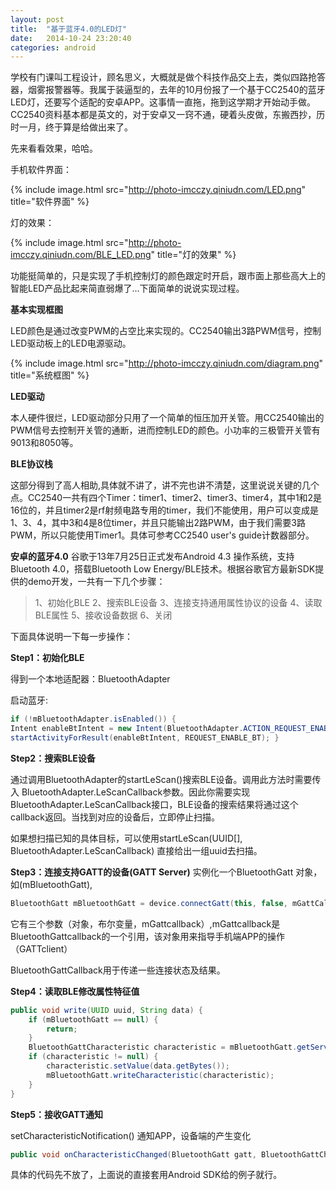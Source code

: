 ```yaml
---
layout: post
title:  "基于蓝牙4.0的LED灯"
date:   2014-10-24 23:20:40
categories: android
---
```

学校有门课叫工程设计，顾名思义，大概就是做个科技作品交上去，类似四路抢答器，烟雾报警器等。我属于装逼型的，去年的10月份报了一个基于CC2540的蓝牙LED灯，还要写个适配的安卓APP。这事情一直拖，拖到这学期才开始动手做。CC2540资料基本都是英文的，对于安卓又一窍不通，硬着头皮做，东搬西抄，历时一月，终于算是给做出来了。

先来看看效果，哈哈。

手机软件界面：

{% include image.html src="http://photo-imcczy.qiniudn.com/LED.png" title="软件界面" %}

灯的效果：

{% include image.html src="http://photo-imcczy.qiniudn.com/BLE_LED.png" title="灯的效果" %}

功能挺简单的，只是实现了手机控制灯的颜色跟定时开启，跟市面上那些高大上的智能LED产品比起来简直弱爆了...下面简单的说说实现过程。

**基本实现框图**

LED颜色是通过改变PWM的占空比来实现的。CC2540输出3路PWM信号，控制LED驱动板上的LED电源驱动。

{% include image.html src="http://photo-imcczy.qiniudn.com/diagram.png" title="系统框图" %}

**LED驱动**

本人硬件很烂，LED驱动部分只用了一个简单的恒压加开关管。用CC2540输出的PWM信号去控制开关管的通断，进而控制LED的颜色。小功率的三极管开关管有9013和8050等。

**BLE协议栈**

这部分得到了高人相助,具体就不讲了，讲不完也讲不清楚，这里说说关键的几个点。CC2540一共有四个Timer：timer1、timer2、timer3、timer4，其中1和2是16位的，并且timer2是rf射频电路专用的timer，我们不能使用，用户可以变成是1、3、4，其中3和4是8位timer，并且只能输出2路PWM，由于我们需要3路PWM，所以只能使用Timer1。具体可参考CC2540 user's guide计数器部分。

**安卓的蓝牙4.0**
谷歌于13年7月25日正式发布Android 4.3 操作系统，支持Bluetooth 4.0，搭载Bluetooth Low Energy/BLE技术。根据谷歌官方最新SDK提供的demo开发，一共有一下几个步骤：
> 1、初始化BLE
> 2、搜索BLE设备
> 3、连接支持通用属性协议的设备
> 4、读取BLE属性
> 5、接收设备数据
> 6、关闭

下面具体说明一下每一步操作：

**Step1：初始化BLE**

得到一个本地适配器：BluetoothAdapter

启动蓝牙:
    
```java
if (!mBluetoothAdapter.isEnabled()) { 
Intent enableBtIntent = new Intent(BluetoothAdapter.ACTION_REQUEST_ENABLE); 
startActivityForResult(enableBtIntent, REQUEST_ENABLE_BT); }
```

**Step2：搜索BLE设备**

通过调用BluetoothAdapter的startLeScan()搜索BLE设备。调用此方法时需要传入 BluetoothAdapter.LeScanCallback参数。因此你需要实现 BluetoothAdapter.LeScanCallback接口，BLE设备的搜索结果将通过这个callback返回。当找到对应的设备后，立即停止扫描。

如果想扫描已知的具体目标，可以使用startLeScan(UUID[], BluetoothAdapter.LeScanCallback)
直接给出一组uuid去扫描。

**Step3：连接支持GATT的设备(GATT Server)**
实例化一个BluetoothGatt 对象，如(mBluetoothGatt),

```java
BluetoothGatt mBluetoothGatt = device.connectGatt(this, false, mGattCallback); 
```

它有三个参数（对象，布尔变量，mGattcallback）,mGattcallback是BluetoothGattcallback的一个引用，该对象用来指导手机端APP的操作（GATTclient）

BluetoothGattCallback用于传递一些连接状态及结果。

**Step4：读取BLE修改属性特征值**

```java
public void write(UUID uuid, String data) {
    if (mBluetoothGatt == null) {
        return;
    }
    BluetoothGattCharacteristic characteristic = mBluetoothGatt.getService(SERVICE).getCharacteristic(uuid);
    if (characteristic != null) {
        characteristic.setValue(data.getBytes());
        mBluetoothGatt.writeCharacteristic(characteristic);
    }
}
```

**Step5：接收GATT通知**

setCharacteristicNotification() 通知APP，设备端的产生变化

```java
public void onCharacteristicChanged(BluetoothGatt gatt, BluetoothGattCharacteristic) {} 
```

具体的代码先不放了，上面说的直接套用Android SDK给的例子就行。

